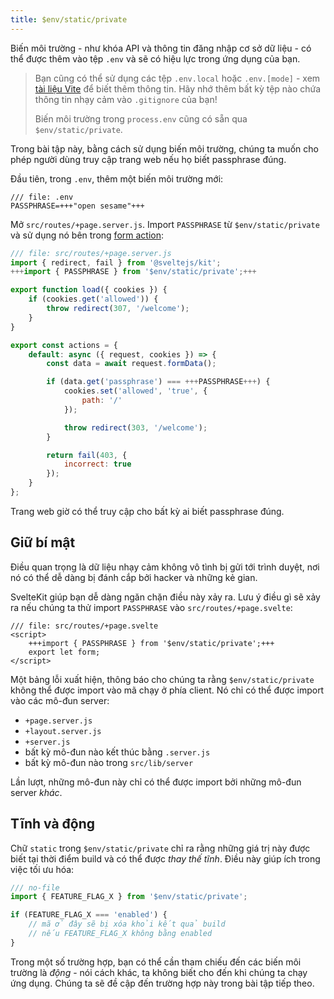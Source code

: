 ```yaml
---
title: $env/static/private
---
```


Biến môi trường - như khóa API và thông tin đăng nhập cơ sở dữ liệu - có thể được thêm vào tệp `.env` và sẽ có hiệu lực trong ứng dụng của bạn.

> Bạn cũng có thể sử dụng các tệp `.env.local` hoặc `.env.[mode]` - xem [tài liệu Vite](https://vitejs.dev/guide/env-and-mode.html#env-files) để biết thêm thông tin. Hãy nhớ thêm bất kỳ tệp nào chứa thông tin nhạy cảm vào `.gitignore` của bạn!
>
> Biến môi trường trong `process.env` cũng có sẵn qua `$env/static/private`.

Trong bài tập này, bằng cách sử dụng biến môi trường, chúng ta muốn cho phép người dùng truy cập trang web nếu họ biết passphrase đúng.

Đầu tiên, trong `.env`, thêm một biến môi trường mới:

```env
/// file: .env
PASSPHRASE=+++"open sesame"+++
```

Mở `src/routes/+page.server.js`. Import `PASSPHRASE` từ `$env/static/private` và sử dụng nó bên trong [form action](/tutorial/the-form-element):

```js
/// file: src/routes/+page.server.js
import { redirect, fail } from '@sveltejs/kit';
+++import { PASSPHRASE } from '$env/static/private';+++

export function load({ cookies }) {
	if (cookies.get('allowed')) {
		throw redirect(307, '/welcome');
	}
}

export const actions = {
	default: async ({ request, cookies }) => {
		const data = await request.formData();

		if (data.get('passphrase') === +++PASSPHRASE+++) {
			cookies.set('allowed', 'true', {
				path: '/'
			});

			throw redirect(303, '/welcome');
		}

		return fail(403, {
			incorrect: true
		});
	}
};
```

Trang web giờ có thể truy cập cho bất kỳ ai biết passphrase đúng.

## Giữ bí mật

Điều quan trọng là dữ liệu nhạy cảm không vô tình bị gửi tới trình duyệt, nơi nó có thể dễ dàng bị đánh cắp bởi hacker và những kẻ gian.

SvelteKit giúp bạn dễ dàng ngăn chặn điều này xảy ra. Lưu ý điều gì sẽ xảy ra nếu chúng ta thử import `PASSPHRASE` vào `src/routes/+page.svelte`:

```svelte
/// file: src/routes/+page.svelte
<script>
	+++import { PASSPHRASE } from '$env/static/private';+++
	export let form;
</script>
```

Một bảng lỗi xuất hiện, thông báo cho chúng ta rằng `$env/static/private` không thể được import vào mã chạy ở phía client. Nó chỉ có thể được import vào các mô-đun server:

- `+page.server.js`
- `+layout.server.js`
- `+server.js`
- bất kỳ mô-đun nào kết thúc bằng `.server.js`
- bất kỳ mô-đun nào trong `src/lib/server`

Lần lượt, những mô-đun này chỉ có thể được import bởi những mô-đun server _khác_.

## Tĩnh và động

Chữ `static` trong `$env/static/private` chỉ ra rằng những giá trị này được biết tại thời điểm build và có thể được _thay thế tĩnh_. Điều này giúp ích trong việc tối ưu hóa:

```js
/// no-file
import { FEATURE_FLAG_X } from '$env/static/private';

if (FEATURE_FLAG_X === 'enabled') {
	// mã ở đây sẽ bị xóa khỏi kết quả build
	// nếu FEATURE_FLAG_X không bằng enabled
}
```

Trong một số trường hợp, bạn có thể cần tham chiếu đến các biến môi trường là _động_ - nói cách khác, ta không biết cho đến khi chúng ta chạy ứng dụng. Chúng ta sẽ đề cập đến trường hợp này trong bài tập tiếp theo.

